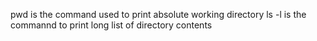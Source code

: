 pwd is the command used to print absolute working directory
ls -l is the commannd to print long list of directory contents